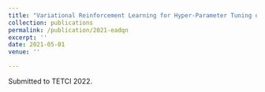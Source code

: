 ```yaml
---
title: "Variational Reinforcement Learning for Hyper-Parameter Tuning of Adaptive Evolutionary Algorithm"
collection: publications
permalink: /publication/2021-eadqn
excerpt: ''
date: 2021-05-01
venue: ''

---
```


Submitted to TETCI 2022.
